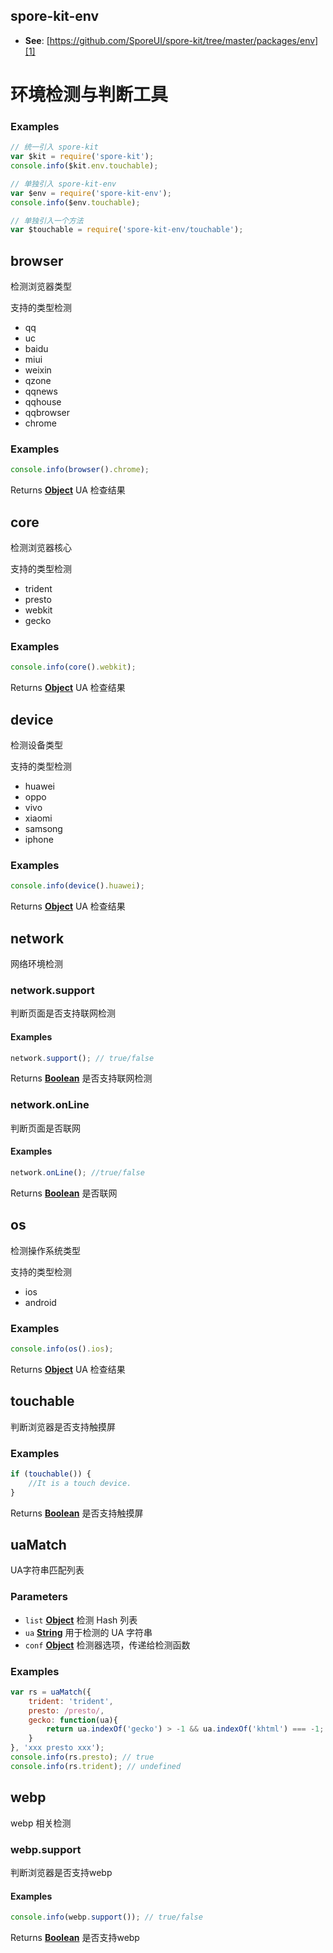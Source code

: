 <!-- Generated by documentation.js. Update this documentation by updating the source code. -->

## spore-kit-env

*   **See**: [https://github.com/SporeUI/spore-kit/tree/master/packages/env][1]

# 环境检测与判断工具

### Examples

```javascript
// 统一引入 spore-kit
var $kit = require('spore-kit');
console.info($kit.env.touchable);

// 单独引入 spore-kit-env
var $env = require('spore-kit-env');
console.info($env.touchable);

// 单独引入一个方法
var $touchable = require('spore-kit-env/touchable');
```

## browser

检测浏览器类型

支持的类型检测

*   qq
*   uc
*   baidu
*   miui
*   weixin
*   qzone
*   qqnews
*   qqhouse
*   qqbrowser
*   chrome

### Examples

```javascript
console.info(browser().chrome);
```

Returns **[Object][2]** UA 检查结果

## core

检测浏览器核心

支持的类型检测

*   trident
*   presto
*   webkit
*   gecko

### Examples

```javascript
console.info(core().webkit);
```

Returns **[Object][2]** UA 检查结果

## device

检测设备类型

支持的类型检测

*   huawei
*   oppo
*   vivo
*   xiaomi
*   samsong
*   iphone

### Examples

```javascript
console.info(device().huawei);
```

Returns **[Object][2]** UA 检查结果

## network

网络环境检测

### network.support

判断页面是否支持联网检测

#### Examples

```javascript
network.support(); // true/false
```

Returns **[Boolean][3]** 是否支持联网检测

### network.onLine

判断页面是否联网

#### Examples

```javascript
network.onLine(); //true/false
```

Returns **[Boolean][3]** 是否联网

## os

检测操作系统类型

支持的类型检测

*   ios
*   android

### Examples

```javascript
console.info(os().ios);
```

Returns **[Object][2]** UA 检查结果

## touchable

判断浏览器是否支持触摸屏

### Examples

```javascript
if (touchable()) {
	//It is a touch device.
}
```

Returns **[Boolean][3]** 是否支持触摸屏

## uaMatch

UA字符串匹配列表

### Parameters

*   `list` **[Object][2]** 检测 Hash 列表
*   `ua` **[String][4]** 用于检测的 UA 字符串
*   `conf` **[Object][2]** 检测器选项，传递给检测函数

### Examples

```javascript
var rs = uaMatch({
	trident: 'trident',
	presto: /presto/,
	gecko: function(ua){
		return ua.indexOf('gecko') > -1 && ua.indexOf('khtml') === -1;
	}
}, 'xxx presto xxx');
console.info(rs.presto); // true
console.info(rs.trident); // undefined
```

## webp

webp 相关检测

### webp.support

判断浏览器是否支持webp

#### Examples

```javascript
console.info(webp.support()); // true/false
```

Returns **[Boolean][3]** 是否支持webp

[1]: https://github.com/SporeUI/spore-kit/tree/master/packages/env

[2]: https://developer.mozilla.org/docs/Web/JavaScript/Reference/Global_Objects/Object

[3]: https://developer.mozilla.org/docs/Web/JavaScript/Reference/Global_Objects/Boolean

[4]: https://developer.mozilla.org/docs/Web/JavaScript/Reference/Global_Objects/String
